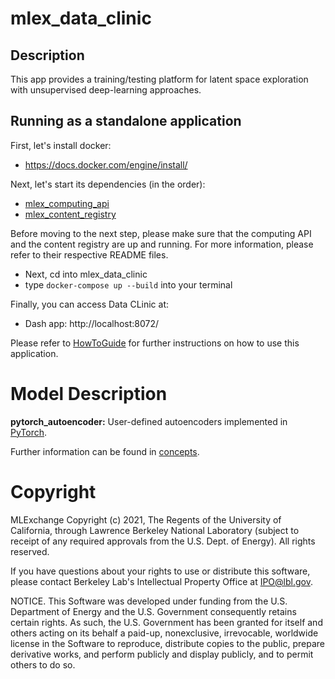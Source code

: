 # mlex_data_clinic

## Description
This app provides a training/testing platform for latent space exploration with
unsupervised deep-learning approaches.

## Running as a standalone application
First, let's install docker:

* https://docs.docker.com/engine/install/

Next, let's start its dependencies (in the order):
* [mlex_computing_api](https://github.com/mlexchange/mlex_computing_api)
* [mlex_content_registry](https://github.com/mlexchange/mlex_content_registry)

Before moving to the next step, please make sure that the computing API and the content 
registry are up and running. For more information, please refer to their respective 
README files.
* Next, cd into mlex_data_clinic
* type `docker-compose up --build` into your terminal

Finally, you can access Data CLinic at:
* Dash app: http://localhost:8072/

Please refer to [HowToGuide](/docs/tasks) for further instructions on how
to use this application.

# Model Description
**pytorch_autoencoder:** User-defined autoencoders implemented in [PyTorch](https://pytorch.org).

Further information can be found in [concepts](/docs/concepts.md).

# Copyright
MLExchange Copyright (c) 2021, The Regents of the University of California, through Lawrence Berkeley National Laboratory (subject to receipt of any required approvals from the U.S. Dept. of Energy). All rights reserved.

If you have questions about your rights to use or distribute this software, please contact Berkeley Lab's Intellectual Property Office at IPO@lbl.gov.

NOTICE.  This Software was developed under funding from the U.S. Department of Energy and the U.S. Government consequently retains certain rights.  As such, the U.S. Government has been granted for itself and others acting on its behalf a paid-up, nonexclusive, irrevocable, worldwide license in the Software to reproduce, distribute copies to the public, prepare derivative works, and perform publicly and display publicly, and to permit others to do so.

